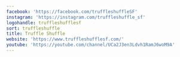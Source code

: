 ```yaml
---
facebook: 'https://facebook.com/truffleshuffleSF'
instagram: 'https://instagram.com/truffleshuffle_sf'
logohandle: truffleshufflesf
sort: truffleshuffle
title: Truffle Shuffle
website: 'https://www.truffleshufflesf.com/'
youtube: 'https://youtube.com/channel/UCa2J3en3Ldvh1RamJ6woM9A'
---
```

